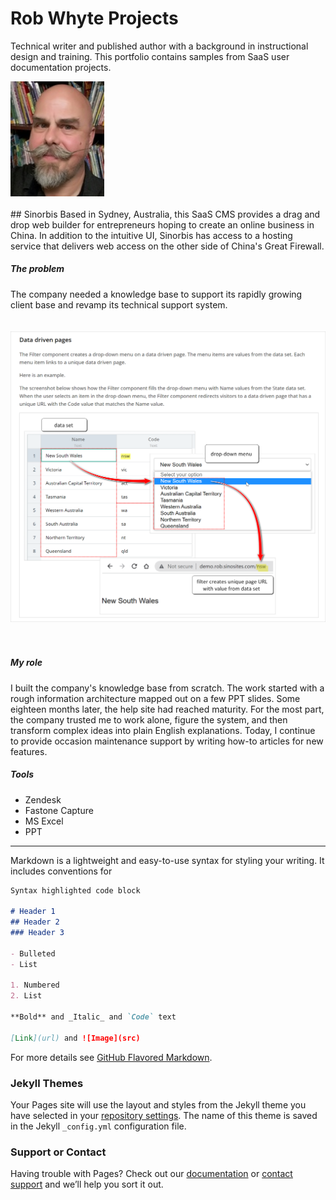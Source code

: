 # Rob Whyte Projects


Technical writer and published author with a background in instructional design and training. This portfolio contains samples from SaaS user documentation projects.

<img src="rob-whyte.jpg" alt="rob whyte technical writer" class="responsive-a" width="150"/>  
<br>  
  <br>  
## Sinorbis  
Based in Sydney, Australia, this SaaS CMS provides a drag and drop web builder for entrepreneurs hoping to create an online business in China. In addition to the intuitive UI, Sinorbis has access to a hosting service that delivers web access on the other side of China's Great Firewall.

##### The problem  
The company needed a knowledge base to support its rapidly growing client base and revamp its technical support system. 
<br>  
  <br>
<img src="images/sinorbis-rob-whyte-1.png" class="responsive"/>
<br>  
  <br>
##### My role  
I built the company's knowledge base from scratch. The work started with a rough information architecture mapped out on a few  PPT slides. Some eighteen months later, the help site had reached maturity. For the most part, the company trusted me to work alone, figure the system, and then transform complex ideas into plain English explanations. Today, I continue to provide occasion maintenance support by writing how-to articles for new features.

##### Tools  
* Zendesk
* Fastone Capture
* MS Excel
* PPT  



<hr />


Markdown is a lightweight and easy-to-use syntax for styling your writing. It includes conventions for

```markdown
Syntax highlighted code block

# Header 1
## Header 2
### Header 3

- Bulleted
- List

1. Numbered
2. List

**Bold** and _Italic_ and `Code` text

[Link](url) and ![Image](src)
```

For more details see [GitHub Flavored Markdown](https://guides.github.com/features/mastering-markdown/).

### Jekyll Themes

Your Pages site will use the layout and styles from the Jekyll theme you have selected in your [repository settings](https://github.com/writingteacher/rob-whyte-portfolio/settings/pages). The name of this theme is saved in the Jekyll `_config.yml` configuration file.

### Support or Contact

Having trouble with Pages? Check out our [documentation](https://docs.github.com/categories/github-pages-basics/) or [contact support](https://support.github.com/contact) and we’ll help you sort it out.
